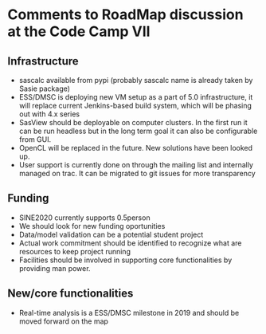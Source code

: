 # Comments to RoadMap discussion at the Code Camp VII

## Infrastructure

- sascalc available from pypi (probably sascalc name is already taken by
  Sasie package)
- ESS/DMSC is deploying new VM setup as a part of 5.0 infrastructure, it
  will replace current Jenkins-based build system, which will be phasing
out with 4.x series
- SasView should be deployable on computer clusters. In the first run it can be run
  headless but in the long term goal it can also be configurable from
GUI.
- OpenCL will be replaced in the future. New solutions have been looked
  up.
- User support is currently done on through the mailing list and
  internally managed on trac. It can  be migrated  to git issues for
more transparency 

## Funding

- SINE2020 currently supports 0.5person
- We should look for new funding oportunities
- Data/model validation can be a potential student project
- Actual work commitment should be identified to recognize what are
  resources to keep project running
- Facilities should be involved in supporting core functionalities by
  providing man power. 

## New/core functionalities
- Real-time analysis is a ESS/DMSC milestone in 2019 and should  be
  moved forward on the map
